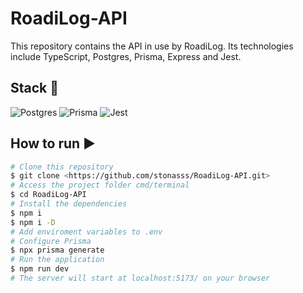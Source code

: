 # RoadiLog-API

This repository contains the API in use by RoadiLog. Its technologies include TypeScript, Postgres, Prisma, Express and Jest.

## Stack :toolbox:

<div align="left">
<img src="https://img.shields.io/badge/postgres-%23316192.svg?style=for-the-badge&logo=postgresql&logoColor=white" alt="Postgres" Title="postgres" />
<img src="https://img.shields.io/badge/Prisma-3982CE?style=for-the-badge&logo=Prisma&logoColor=white" alt="Prisma" Title="prisma"  />
<img src="https://img.shields.io/badge/-jest-%23C21325?style=for-the-badge&logo=jest&logoColor=white" alt="Jest" Title="jest" />
  </div>

## How to run ▶️
```bash
# Clone this repository
$ git clone <https://github.com/stonasss/RoadiLog-API.git>
# Access the project folder cmd/terminal
$ cd RoadiLog-API
# Install the dependencies
$ npm i
$ npm i -D
# Add enviroment variables to .env
# Configure Prisma
$ npx prisma generate
# Run the application 
$ npm run dev
# The server will start at localhost:5173/ on your browser 
```
